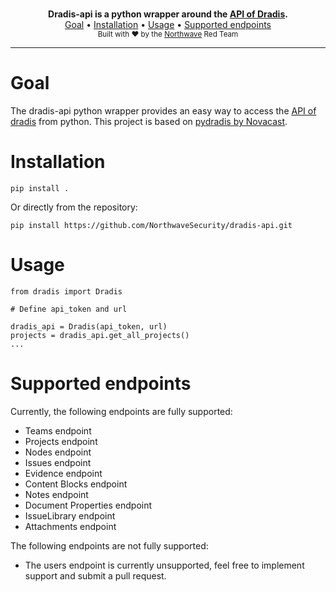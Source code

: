 <p align="center">
    <br/>
    <b>Dradis-api is a python wrapper around the <a href="https://dradisframework.com/support/guides/rest_api/">API of Dradis</a>.</b>
    <br/>
    <a href="#goal">Goal</a>
    •
    <a href="#installation">Installation</a>
    •
    <a href="#usage">Usage</a>
    •
    <a href="#supported-endpoints">Supported endpoints</a>
    <br/>
    <sub>Built with ❤ by the <a href="https://twitter.com/NorthwaveLabs">Northwave</a> Red Team</sub>
    <br/>
</p>
<hr>

# Goal

The dradis-api python wrapper provides an easy way to access the [API of dradis](https://dradisframework.com/support/guides/rest_api) from python. This project is based on [pydradis by Novacast](https://github.com/ncatlabs/pydradis).

# Installation

```
pip install .
```

Or directly from the repository:

```
pip install https://github.com/NorthwaveSecurity/dradis-api.git
```

# Usage

```
from dradis import Dradis

# Define api_token and url

dradis_api = Dradis(api_token, url)
projects = dradis_api.get_all_projects()
...
```

# Supported endpoints

Currently, the following endpoints are fully supported:

- Teams endpoint
- Projects endpoint
- Nodes endpoint
- Issues endpoint
- Evidence endpoint
- Content Blocks endpoint
- Notes endpoint
- Document Properties endpoint
- IssueLibrary endpoint 
- Attachments endpoint

The following endpoints are not fully supported:

- The users endpoint is currently unsupported, feel free to implement support and submit a pull request.

